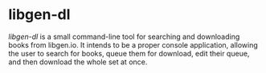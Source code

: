 # libgen-dl
*libgen-dl* is a small command-line tool for searching and 
downloading books from libgen.io. It intends to be a proper 
console application, allowing the user to search for books, 
queue them for download, edit their queue, and then download
the whole set at once. 